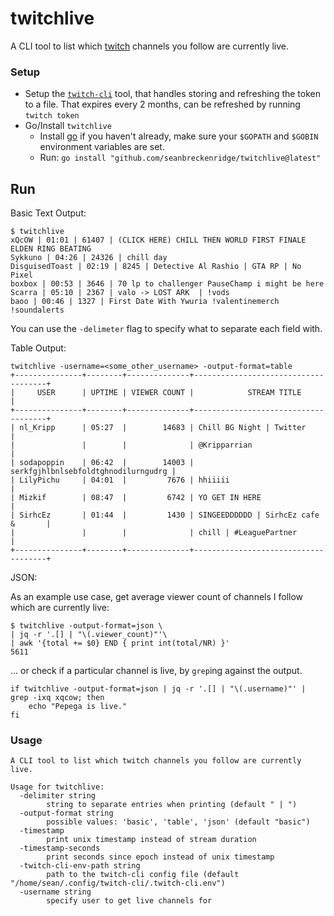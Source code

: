 # twitchlive

A CLI tool to list which [twitch](https://www.twitch.tv/) channels you follow are currently live.

### Setup

- Setup the [`twitch-cli`](https://dev.twitch.tv/docs/api/) tool, that handles storing and refreshing the token to a file. That expires every 2 months, can be refreshed by running `twitch token`
- Go/Install `twitchlive`
  - Install [go](https://golang.org/) if you haven't already, make sure your `$GOPATH` and `$GOBIN` environment variables are set.
  - Run: `go install "github.com/seanbreckenridge/twitchlive@latest"`

## Run

Basic Text Output:

```
$ twitchlive
xQcOW | 01:01 | 61407 | (CLICK HERE) CHILL THEN WORLD FIRST FINALE ELDEN RING BEATING
Sykkuno | 04:26 | 24326 | chill day
DisguisedToast | 02:19 | 8245 | Detective Al Rashio | GTA RP | No Pixel
boxbox | 00:53 | 3646 | 70 lp to challenger PauseChamp i might be here
Scarra | 05:10 | 2367 | valo -> LOST ARK  | !vods
baoo | 00:46 | 1327 | First Date With Ywuria !valentinemerch !soundalerts
```

You can use the `-delimeter` flag to specify what to separate each field with.

Table Output:

```
twitchlive -username=<some_other_username> -output-format=table
+---------------+--------+--------------+-------------------------------------+
|     USER      | UPTIME | VIEWER COUNT |            STREAM TITLE             |
+---------------+--------+--------------+-------------------------------------+
| nl_Kripp      | 05:27  |        14683 | Chill BG Night | Twitter            |
|               |        |              | @Kripparrian                        |
| sodapoppin    | 06:42  |        14003 | serkfgjhlbnlsebfoldtghnodilurngudrg |
| LilyPichu     | 04:01  |         7676 | hhiiiii                             |
| Mizkif        | 08:47  |         6742 | YO GET IN HERE                      |
| SirhcEz       | 01:44  |         1430 | SINGEEDDDDDD | SirhcEz cafe &       |
|               |        |              | chill | #LeaguePartner              |
+---------------+--------+--------------+-------------------------------------+
```

JSON:

As an example use case, get average viewer count of channels I follow which are currently live:

```
$ twitchlive -output-format=json \
| jq -r '.[] | "\(.viewer_count)"'\
| awk '{total += $0} END { print int(total/NR) }'
5611
```

... or check if a particular channel is live, by `grep`ing against the output.

```
if twitchlive -output-format=json | jq -r '.[] | "\(.username)"' | grep -ixq xqcow; then
    echo "Pepega is live."
fi
```

### Usage

```
A CLI tool to list which twitch channels you follow are currently live.

Usage for twitchlive:
  -delimiter string
    	string to separate entries when printing (default " | ")
  -output-format string
    	possible values: 'basic', 'table', 'json' (default "basic")
  -timestamp
    	print unix timestamp instead of stream duration
  -timestamp-seconds
    	print seconds since epoch instead of unix timestamp
  -twitch-cli-env-path string
    	path to the twitch-cli config file (default "/home/sean/.config/twitch-cli/.twitch-cli.env")
  -username string
    	specify user to get live channels for
```
